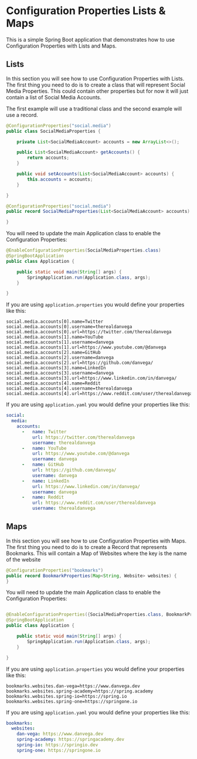 # Configuration Properties Lists & Maps

This is a simple Spring Boot application that demonstrates how to use Configuration Properties with Lists and Maps.

## Lists

In this section you will see how to use Configuration Properties with Lists. The first thing you need to do is to 
create a class that will represent Social Media Properties. This could contain other properties but for now it will
just contain a list of Social Media Accounts. 

The first example will use a traditional class and the second example will use a record.

```java
@ConfigurationProperties("social.media")
public class SocialMediaProperties {

    private List<SocialMediaAccount> accounts = new ArrayList<>();

    public List<SocialMediaAccount> getAccounts() {
        return accounts;
    }

    public void setAccounts(List<SocialMediaAccount> accounts) {
        this.accounts = accounts;
    }

}
```

```java
@ConfigurationProperties("social.media")
public record SocialMediaProperties(List<SocialMediaAccount> accounts) {

}
```

You will need to update the main Application class to enable the Configuration Properties:

```java
@EnableConfigurationProperties(SocialMediaProperties.class)
@SpringBootApplication
public class Application {

    public static void main(String[] args) {
        SpringApplication.run(Application.class, args);
    }

}
```

If you are using `application.properties` you would define your properties like this:

```properties
social.media.accounts[0].name=Twitter
social.media.accounts[0].username=therealdanvega
social.media.accounts[0].url=https://twitter.com/therealdanvega
social.media.accounts[1].name=YouTube
social.media.accounts[1].username=danvega
social.media.accounts[1].url=https://www.youtube.com/@danvega
social.media.accounts[2].name=GitHub
social.media.accounts[2].username=danvega
social.media.accounts[2].url=https://github.com/danvega/
social.media.accounts[3].name=LinkedIn
social.media.accounts[3].username=danvega
social.media.accounts[3].url=https://www.linkedin.com/in/danvega/
social.media.accounts[4].name=Reddit
social.media.accounts[4].username=therealdanvega
social.media.accounts[4].url=https://www.reddit.com/user/therealdanvega
```

If you are using `application.yaml` you would define your properties like this:

```yaml
social:
  media:
    accounts:
      -   name: Twitter
          url: https://twitter.com/therealdanvega
          username: therealdanvega
      -   name: YouTube
          url: https://www.youtube.com/@danvega
          username: danvega
      -   name: GitHub
          url: https://github.com/danvega/
          username: danvega
      -   name: LinkedIn
          url: https://www.linkedin.com/in/danvega/
          username: danvega
      -   name: Reddit
          url: https://www.reddit.com/user/therealdanvega
          username: therealdanvega
```


## Maps

In this section you will see how to use Configuration Properties with Maps. The first thing you need to do is to 
create a Record that represents Bookmarks. This will contain a Map of Websites where the key is the name of the website

```java
@ConfigurationProperties("bookmarks")
public record BookmarkProperties(Map<String, Website> websites) {
}

```

You will need to update the main Application class to enable the Configuration Properties: 

```java

@EnableConfigurationProperties({SocialMediaProperties.class, BookmarkProperties.class})
@SpringBootApplication
public class Application {

	public static void main(String[] args) {
		SpringApplication.run(Application.class, args);
	}

}
```

If you are using `application.properties` you would define your properties like this:

```properties
bookmarks.websites.dan-vega=https://www.danvega.dev
bookmarks.websites.spring-academy=https://spring.academy
bookmarks.websites.spring-io=https://spring.io
bookmarks.websites.spring-one=https://springone.io
```

If you are using `application.yaml` you would define your properties like this:

```yaml
bookmarks:
  websites:
    dan-vega: https://www.danvega.dev
    spring-academy: https://springacademy.dev
    spring-io: https://springio.dev
    spring-one: https://springone.io
```